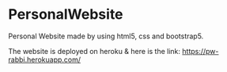# PersonalWebsite
Personal Website made by using html5, css and bootstrap5.

The website is deployed on heroku & here is the link: https://pw-rabbi.herokuapp.com/
